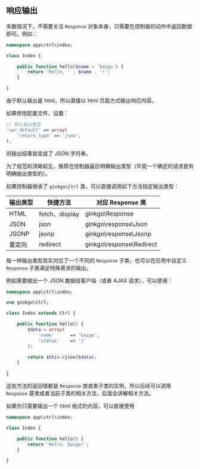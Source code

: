 ## 响应输出

多数情况下，不需要关注 `Response` 对象本身，只需要在控制器的动作中返回数据即可。例如：

``` php
namespace app\ctrl\index;

class Index {

    public function hello($name = 'baigo') {
        return 'Hello, ' . $name . '!';
    }

}
```

由于默认输出是 html，所以直接以 html 页面方式输出响应内容。

如果修改配置文件，设置：

``` php
// 默认输出类型
'var_default' => array(
    'return_type' => 'json',
),
```

则输出结果就变成了 JSON 字符串。

为了规范和清晰起见，推荐在控制器最后明确输出类型（毕竟一个确定的请求是有明确输出类型的）。

如果控制器继承了 `ginkgo\Ctrl` 类，可以直接调用如下方法指定输出类型：

| 输出类型 | 快捷方法 | 对应 Response 类 |
| - | - | - |
| HTML | fetch、display | ginkgo\Response |
| JSON | json | ginkgo\response\Json |
| JSONP | jsonp | ginkgo\response\Jsonp |
| 重定向 | redirect | ginkgo\response\Redirect |

每一种输出类型其实对应了一个不同的 `Response` 子类，也可以在应用中自定义 `Response` 子类满足特殊需求的输出。

例如需要输出一个 JSON 数据给客户端（或者 AJAX 请求），可以使用：

``` php
namespace app\ctrl\index;

use ginkgo\Ctrl;

class Index extends Ctrl {

    public function hello() {
        $data = array(
            'name'      => 'baigo',
            'status'    => '1'
        );
        
        return $this->json($data);
    }

}
```

这些方法的返回值都是 `Response` 类或者子类的实例，所以后续可以调用 `Response` 基类或者当前子类的相关方法，后面会讲解相关方法。

如果你只需要输出一个 html 格式的内容，可以直接使用

``` php
namespace app\ctrl\index;

class Index {

    public function hello() {
        return 'Hello, baigo!';
    }

}
```
